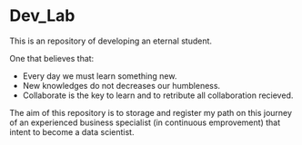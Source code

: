 
# Dev_Lab
This is an repository of developing an eternal student.

One that believes that: 
* Every day we must learn something new. 
* New knowledges do not decreases our humbleness.
* Collaborate is the key to learn and to retribute all collaboration recieved.

The aim of this repository is to storage and register my path on this journey of an experienced business specialist (in continuous emprovement) that intent to become a data scientist. 

